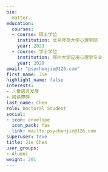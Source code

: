 ```yaml
---
bio: 
  matter.
education:
  courses:
  - course: 硕士学位
    institution: 北京师范大学心理学部
    year: 2023
  - course: 学士学位
    institution: 郑州大学应用心理学专业
    year: 2020
email: "psychenjie@126.com"
first_name: Jie
highlight_name: false
interests:
- 儿童语言发展
- 阅读障碍
last_name: Chen
role: Doctoral Student
social:
- icon: envelope
  icon_pack: fas
  link: mailto:psychenjie@126.com
superuser: true
title: Jie Chen
user_groups:
- Alumni
weight: 201
---
```


